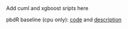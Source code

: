 ##

Add cuml and xgboost sripts here

pbdR baseline (cpu only): [code](https://asc.llnl.gov/coral-2-benchmarks/downloads/BDAS_b4bcf27.tar.gz) and [description](https://asc.llnl.gov/coral-2-benchmarks/downloads/BDAS_Summary_b4bcf27.pdf)
